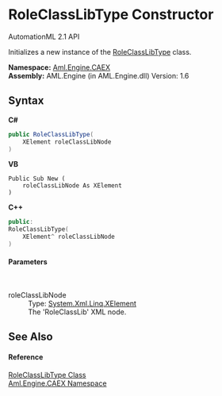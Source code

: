 # RoleClassLibType Constructor 
AutomationML 2.1 API 

Initializes a new instance of the <a href="T_Aml_Engine_CAEX_RoleClassLibType">RoleClassLibType</a> class.

**Namespace:**&nbsp;<a href="N_Aml_Engine_CAEX">Aml.Engine.CAEX</a><br />**Assembly:**&nbsp;AML.Engine (in AML.Engine.dll) Version: 1.6

## Syntax

**C#**<br />
``` C#
public RoleClassLibType(
	XElement roleClassLibNode
)
```

**VB**<br />
``` VB
Public Sub New ( 
	roleClassLibNode As XElement
)
```

**C++**<br />
``` C++
public:
RoleClassLibType(
	XElement^ roleClassLibNode
)
```


#### Parameters
&nbsp;<dl><dt>roleClassLibNode</dt><dd>Type: <a href="https://docs.microsoft.com/dotnet/api/system.xml.linq.xelement" target="_parent" rel="noopener noreferrer">System.Xml.Linq.XElement</a><br />The 'RoleClassLib' XML node.</dd></dl>

## See Also


#### Reference
<a href="T_Aml_Engine_CAEX_RoleClassLibType">RoleClassLibType Class</a><br /><a href="N_Aml_Engine_CAEX">Aml.Engine.CAEX Namespace</a><br />